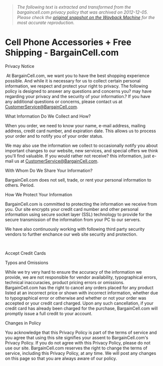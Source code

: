 > *The following text is extracted and transformed from the bargaincell.com privacy policy that was archived on 2012-12-05. Please check the [original snapshot on the Wayback Machine](https://web.archive.org/web/20121205035245id_/http%3A//bargaincell.com/Security_Privacy) for the most accurate reproduction.*

# Cell Phone Accessories + Free Shipping - BargainCell.com

Privacy Notice

 At BargainCell.com, we want you to have the best shopping experience possible. And while it is necessary for us to collect certain personal information, we respect and protect your right to privacy. The following policy is designed to answer any questions and concerns you? may have regarding your privacy and the security of your information.? If you have any additional questions or concerns, please contact us at CustomerService@BargainCell.com.

What Information Do We Collect and How?

When you order, we need to know your name, e-mail address, mailing address, credit card number, and expiration date. This allows us to process your order and to notify you of your order status.

We may also use the information we collect to occasionally notify you about important changes to our website, new services, and special offers we think you'll find valuable. If you would rather not receive? this information, just e-mail us at CustomerService@BargainCell.com.

With Whom Do We Share Your Information?

BargainCell.com does not sell, trade, or rent your personal information to others. Period.

How We Protect Your Information

BargainCell.com is committed to protecting the information we receive from you. Our site encrypts your credit card number and other personal information using secure socket layer (SSL) technology to provide for the secure transmission of the information from your PC to our servers.

We have also continuously working with following third party security vendors to further enchance our web site security and protection.

  

Accept Credit Cards

Typos and Omissions

While we try very hard to ensure the accuracy of the information we provide, we are not responsible for vendor availability, typographical errors, technical inaccuracies, product pricing errors or omissions. BargainCell.com has the right to cancel any orders placed for any product listed at an incorrect price or shown with incorrect information, whether due to typographical error or otherwise and whether or not your order was accepted or your credit card charged. Upon any such cancellation, if your credit card has already been charged for the purchase, BargainCell.com will promptly issue a full credit to your account.

Changes in Policy

You acknowledge that this Privacy Policy is part of the terms of service and you agree that using this site signifies your assent to BargainCell.com's Privacy Policy. If you do not agree with this Privacy Policy, please do not use our site. BargainCell.com reserves the right to change the terms of service, including this Privacy Policy, at any time. We will post any changes on this page so that you are always aware of our policy.
